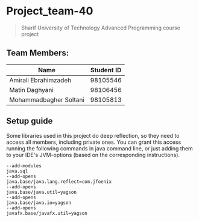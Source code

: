 # Project_team-40  
>  Sharif University of Technology Advanced Programming course project

## Team Members: 
Name        |    Student ID
----------- | -------------
Amirali Ebrahimzadeh | 98105546
Matin Daghyani |98106456   
Mohammadbagher Soltani |98105813

## Setup guide
Some libraries used in this project do deep reflection, so they need to access all members, including private ones. You can grant this access running the following  commands in java command line, or just adding them to your IDE's JVM-options (based on the corresponding instructions).
```
--add-modules
java.sql
--add-opens
java.base/java.lang.reflect=com.jfoenix
--add-opens
java.base/java.util=yagson
--add-opens
java.base/java.io=yagson
--add-opens
javafx.base/javafx.util=yagson

```


